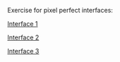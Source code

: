 Exercise for pixel perfect interfaces: 


[Interface 1](interface1.html)

[Interface 2](interface2.html)

[Interface 3](interface3.html)